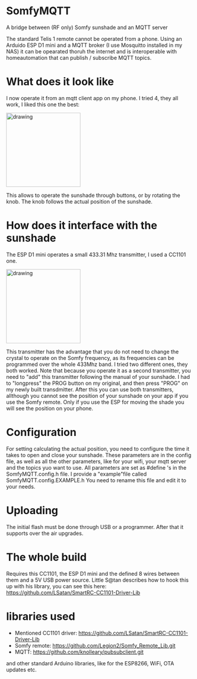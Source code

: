 # SomfyMQTT
A bridge between (RF only) Somfy sunshade and an MQTT server

The standard Telis 1 remote cannot be operated from a phone. Using an Arduido ESP D1 mini and a MQTT broker (I use Mosquitto installed in my NAS) it can be opearated thoruh the internet and is interoperable with homeautomation that can publish / subscribe MQTT topics.

# What does it look like
I now operate it from an mqtt client app on my phone. I tried 4, they all work, I liked this one the best:

<img src="https://user-images.githubusercontent.com/5008440/131183767-46c8a141-2b65-4d07-93be-a9f0270f46f7.jpeg" alt="drawing" width="200"/>

This allows to operate the sunshade through buttons, or by rotating the knob. The knob follows the actual position of the sunshade.

# How does it interface with the sunshade

The ESP D1 mini operates a small 433.31 Mhz transmitter, I used a CC1101 one. 

<img src="https://user-images.githubusercontent.com/5008440/131185271-522b3dfc-2b23-4d4f-8156-b0d0ea1be165.png" alt="drawing" width="200"/>

This transmitter has the advantage that you do not need to change the crystal to operate on the Somfy frequency, as its frequencies can be programmed over the whole 433Mhz band. I tried two different ones, they both worked. Note that because you operate it as a second transmitter, you need to "add" this transmitter following the manual of your sunshade. I had to "longpress" the PROG button on my original, and then press "PROG" on my newly built transdmitter. After this you can use both transmitters, allthough you cannot see the position of your sunshade on your app if you use the Somfy remote. Only if you use the ESP for moving the shade you will see the position on your phone.

# Configuration

For setting calculating the actual position, you need to configure the time it takes to open and close your sunshade. These parameters are in the config file, as well as all the other parameters, like for your wifi, your mqtt server and the topics yuo want to use. All parameters are set as #define 's in the SomfyMQTT.config.h file. I provide a "example"file called SomfyMQTT.config.EXAMPLE.h You need to rename this file and edit it to your needs.

# Uploading

The initial flash must be done through USB or a programmer. After that it supports over the air upgrades.

# The whole build

Requires this CC1101, the ESP D1 mini and the defined 8 wires between them and a 5V USB power source. Little S@tan describes how to hook this up with his library, you can see this here: https://github.com/LSatan/SmartRC-CC1101-Driver-Lib

# libraries used

- Mentioned CC1101 driver: https://github.com/LSatan/SmartRC-CC1101-Driver-Lib
- Somfy remote: https://github.com/Legion2/Somfy_Remote_Lib.git
- MQTT: https://github.com/knolleary/pubsubclient.git

and other standard Arduino libraries, like for the ESP8266, WiFi, OTA updates etc.


